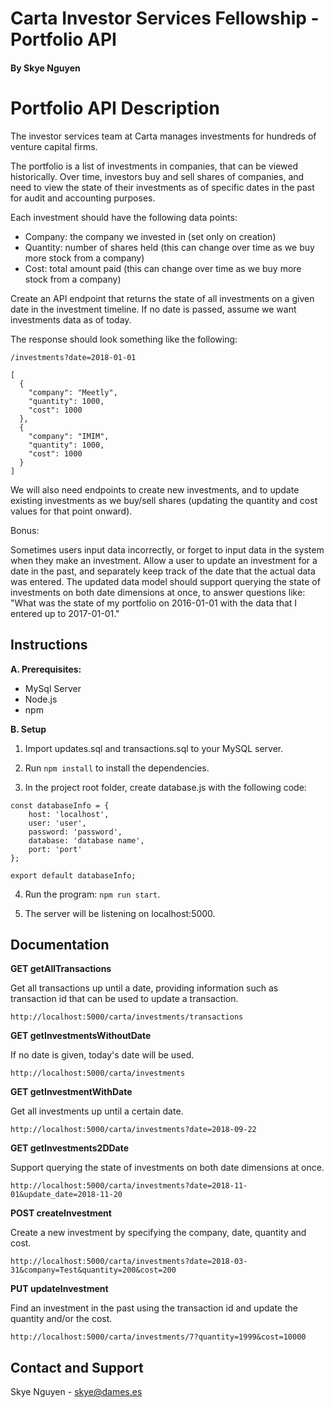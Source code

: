 # Carta Investor Services Fellowship - Portfolio API

#### By Skye Nguyen

# Portfolio API Description

The investor services team at Carta manages investments for hundreds of venture capital firms.

The portfolio is a list of investments in companies, that can be viewed historically. Over time, investors buy and sell shares of companies, and need to view the state of their investments as of specific dates in the past for audit and accounting purposes.

Each investment should have the following data points:

- Company: the company we invested in (set only on creation)
- Quantity: number of shares held (this can change over time as we buy more stock from a company)
- Cost: total amount paid (this can change over time as we buy more stock from a company)

Create an API endpoint that returns the state of all investments on a given date in the investment timeline. If no date is passed, assume we want investments data as of today.

The response should look something like the following:

```
/investments?date=2018-01-01

[
  {
    "company": "Meetly",
    "quantity": 1000,
    "cost": 1000
  },
  {
    "company": "IMIM",
    "quantity": 1000,
    "cost": 1000
  }
]
```

We will also need endpoints to create new investments, and to update existing investments as we buy/sell shares (updating the quantity and cost values for that point onward).

Bonus:

Sometimes users input data incorrectly, or forget to input data in the system when they make an investment. Allow a user to update an investment for a date in the past, and separately keep track of the date that the actual data was entered. The updated data model should support querying the state of investments on both date dimensions at once, to answer questions like: "What was the state of my portfolio on 2016-01-01 with the data that I entered up to 2017-01-01."

## Instructions

**A. Prerequisites:**

- MySql Server
- Node.js
- npm

**B. Setup**

1. Import updates.sql and transactions.sql to your MySQL server.

2. Run `npm install` to install the dependencies.

3. In the project root folder, create database.js with the following code:

```
const databaseInfo = {
    host: 'localhost',
    user: 'user',
    password: 'password',
    database: 'database name',
    port: 'port'
};

export default databaseInfo;

```

4. Run the program: `npm run start`.

5. The server will be listening on localhost:5000.

## Documentation

**GET getAllTransactions**

Get all transactions up until a date, providing information such as transaction id that can be used to update a transaction.

```
http://localhost:5000/carta/investments/transactions
```

**GET getInvestmentsWithoutDate**

If no date is given, today's date will be used.

```
http://localhost:5000/carta/investments
```

**GET getInvestmentWithDate**

Get all investments up until a certain date.

```
http://localhost:5000/carta/investments?date=2018-09-22
```

**GET getInvestments2DDate**

Support querying the state of investments on both date dimensions at once.

```
http://localhost:5000/carta/investments?date=2018-11-01&update_date=2018-11-20
```

**POST createInvestment**

Create a new investment by specifying the company, date, quantity and cost.

```
http://localhost:5000/carta/investments?date=2018-03-31&company=Test&quantity=200&cost=200
```

**PUT updateInvestment**

Find an investment in the past using the transaction id and update the quantity and/or the cost.

```
http://localhost:5000/carta/investments/7?quantity=1999&cost=10000
```

## Contact and Support

Skye Nguyen - skye@dames.es
